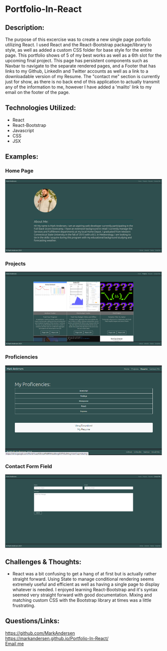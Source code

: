 # Portfolio-In-React

## Description:
The purpose of this excercise was to create a new single page porfolio utilizing React. I used React and the React-Bootstrap package/library to style, as well as added a custom CSS folder for base style for the entire page. This portfolio shows of 5 of my best works as well as a 6th slot for the upcoming final project. This page has persistent components such as Navbar to navigate to the separate rendered pages, and a Footer that has links to my Github, LinkedIn and Twitter accounts as well as a link to a downloadable version of my Resume. The "contact me" section is currently just for show, as there is no back end of this application to actually transmit any of the information to me, however I have added a 'mailto' link to my email on the footer of the page.

## Technologies Utilized:
- React
- React-Bootstrap
- Javascript
- CSS
- JSX

## Examples:

### Home Page
![About Me ](./images/Home.PNG)

### Projects
![Projects](./images/Projects.PNG)

### Proficiencies
![Resume](./images/Resume.PNG)

### Contact Form Field
![Contact](./images/Forms.PNG)

## Challenges & Thoughts:
- React was a bit confusing to get a hang of at first but is actually rather straight forward. Using State to manage conditional rendering seems extremely useful and efficient as well as having a single page to display whatever is needed. I enjoyed learning React-Bootstrap and it's syntax seemed very straight forward with good documentation. Mixing and matching custom CSS with the Bootstrap library at times was a little frustrating.

## Questions/Links:
https://github.com/MarkAndersen
<br>
https://markandersen.github.io/Portfolio-In-React/
<br>
[Email me](mailto:Mark.Andersen75@gmail.com)
